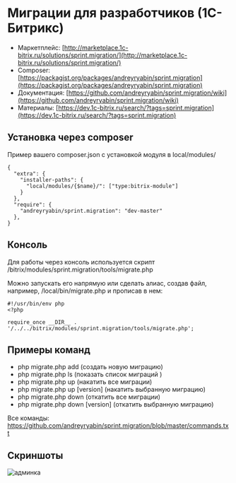 # Миграции для разработчиков (1С-Битрикс) #

* Маркетплейс: [http://marketplace.1c-bitrix.ru/solutions/sprint.migration/](http://marketplace.1c-bitrix.ru/solutions/sprint.migration/)
* Composer: [https://packagist.org/packages/andreyryabin/sprint.migration](https://packagist.org/packages/andreyryabin/sprint.migration)
* Документация: [https://github.com/andreyryabin/sprint.migration/wiki](https://github.com/andreyryabin/sprint.migration/wiki)
* Материалы: [https://dev.1c-bitrix.ru/search/?tags=sprint.migration](https://dev.1c-bitrix.ru/search/?tags=sprint.migration)

Установка через composer
-------------------------
Пример вашего composer.json с установкой модуля в local/modules/
```
{
  "extra": {
    "installer-paths": {
      "local/modules/{$name}/": ["type:bitrix-module"]
    }
  },
  "require": {
    "andreyryabin/sprint.migration": "dev-master"
  },
}

```

Консоль
-------------------------
Для работы через консоль используется скрипт 
/bitrix/modules/sprint.migration/tools/migrate.php

Можно запускать его напрямую или сделать алиас, 
создав файл, например, /local/bin/migrate.php и прописав в нем:

```
#!/usr/bin/env php
<?php

require_once __DIR__ . '/../../bitrix/modules/sprint.migration/tools/migrate.php';

```

Примеры команд
-------------------------
* php migrate.php add (создать новую миграцию)
* php migrate.php ls  (показать список миграций )
* php migrate.php up (накатить все миграции) 
* php migrate.php up [version] (накатить выбранную миграцию)
* php migrate.php down (откатить все миграции)
* php migrate.php down [version] (откатить выбранную миграцию)

Все команды: https://github.com/andreyryabin/sprint.migration/blob/master/commands.txt


Скриншоты
-------------------------
![админка](https://bitbucket.org/repo/aejkky/images/4102016731-admin-interface.png)